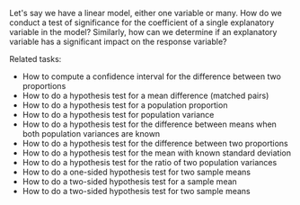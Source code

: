 
Let's say we have a linear model, either one variable or many.
How do we conduct a test of significance for the coefficient of a single
explanatory variable in the model? Similarly, how can we determine if an
explanatory variable has a significant impact on the response variable?

Related tasks:

 * How to compute a confidence interval for the difference between two proportions
 * How to do a hypothesis test for a mean difference (matched pairs)
 * How to do a hypothesis test for a population proportion
 * How to do a hypothesis test for population variance
 * How to do a hypothesis test for the difference between means when both population variances are known
 * How to do a hypothesis test for the difference between two proportions
 * How to do a hypothesis test for the mean with known standard deviation
 * How to do a hypothesis test for the ratio of two population variances
 * How to do a one-sided hypothesis test for two sample means
 * How to do a two-sided hypothesis test for a sample mean
 * How to do a two-sided hypothesis test for two sample means
